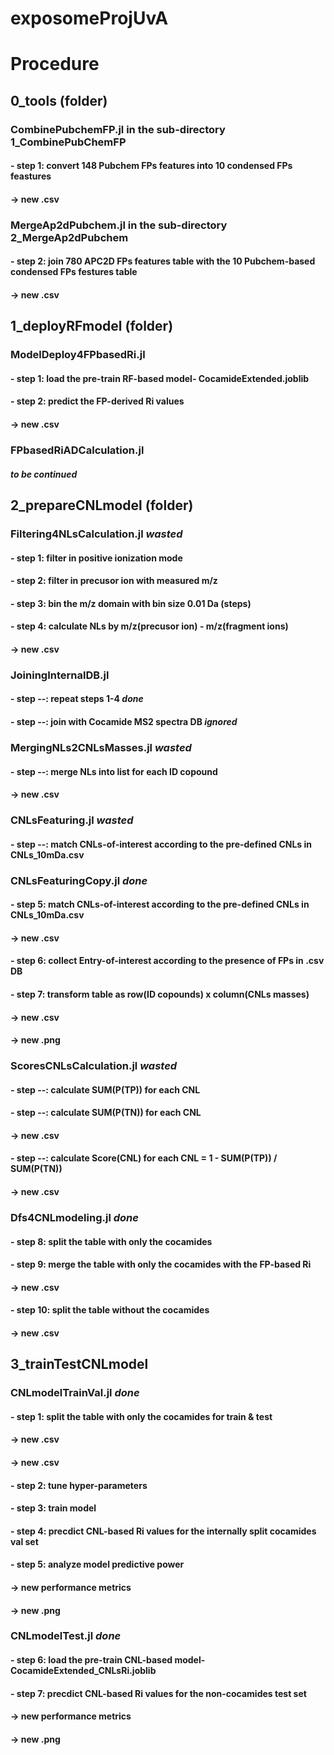 # exposomeProjUvA

# Procedure
## 0_tools (folder)
### CombinePubchemFP.jl in the sub-directory 1_CombinePubChemFP
#### - step 1: convert 148 Pubchem FPs features into 10 condensed FPs feastures 
####           -> new .csv
### MergeAp2dPubchem.jl in the sub-directory 2_MergeAp2dPubchem 
#### - step 2: join 780 APC2D FPs features table with the 10 Pubchem-based condensed FPs festures table
####           -> new .csv

## 1_deployRFmodel (folder)
### ModelDeploy4FPbasedRi.jl
#### - step 1: load the pre-train RF-based model- CocamideExtended.joblib
#### - step 2: predict the FP-derived Ri values
####           -> new .csv
### FPbasedRiADCalculation.jl
#### ***to be continued***

## 2_prepareCNLmodel (folder)
### Filtering4NLsCalculation.jl ***wasted***
#### - step 1: filter in positive ionization mode
#### - step 2: filter in precusor ion with measured m/z
#### - step 3: bin the m/z domain with bin size 0.01 Da (steps)
#### - step 4: calculate NLs by m/z(precusor ion) - m/z(fragment ions)
####           -> new .csv
### JoiningInternalDB.jl
#### - step --: repeat steps 1-4 ***done***
#### - step --: join with Cocamide MS2 spectra DB ***ignored***
### MergingNLs2CNLsMasses.jl  ***wasted***
#### - step --: merge NLs into list for each ID copound
####           -> new .csv
### CNLsFeaturing.jl ***wasted***
#### - step --: match CNLs-of-interest according to the pre-defined CNLs in CNLs_10mDa.csv
### CNLsFeaturingCopy.jl ***done***
#### - step 5: match CNLs-of-interest according to the pre-defined CNLs in CNLs_10mDa.csv
####           -> new .csv
#### - step 6: collect Entry-of-interest according to the presence of FPs in .csv DB
#### - step 7: transform table as row(ID copounds) x column(CNLs masses)
####           -> new .csv
####           -> new .png
### ScoresCNLsCalculation.jl ***wasted***
#### - step --: calculate SUM(P(TP)) for each CNL
#### - step --: calculate SUM(P(TN)) for each CNL
####           -> new .csv
#### - step --: calculate Score(CNL) for each CNL = 1 - SUM(P(TP)) / SUM(P(TN))
####           -> new .csv
### Dfs4CNLmodeling.jl ***done***
#### - step 8: split the table with only the cocamides
#### - step 9: merge the table with only the cocamides with the FP-based Ri
####           -> new .csv
#### - step 10: split the table without the cocamides
####           -> new .csv

## 3_trainTestCNLmodel
### CNLmodelTrainVal.jl ***done***
#### - step 1: split the table with only the cocamides for train & test
####           -> new .csv
####           -> new .csv
#### - step 2: tune hyper-parameters
#### - step 3: train model
#### - step 4: precdict CNL-based Ri values for the internally split cocamides val set
#### - step 5: analyze model predictive power
####           -> new performance metrics
####           -> new .png
### CNLmodelTest.jl ***done***
#### - step 6: load the pre-train CNL-based model- CocamideExtended_CNLsRi.joblib
#### - step 7: precdict CNL-based Ri values for the non-cocamides test set
####           -> new performance metrics
####           -> new .png